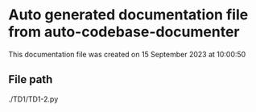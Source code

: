 # Auto generated documentation file from auto-codebase-documenter

This documentation file was created on 15 September 2023 at 10:00:50

## File path

./TD1/TD1-2.py

